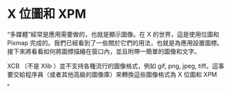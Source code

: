X 位圖和 XPM
===

“多媒體”經常是應用需要做的，也就是顯示圖像。在 X 的世界，這是使用位圖和 Pixmap 完成的。我們已經看到了一些關於它們的用法，也就是為應用設置圖標。接下來將看看如何將圖標描繪在窗口內，並且附帶一簡單的圖像和文字。

XCB （不是 Xlib ）並不支持各種流行的圖像格式，例如 gif, png, jpeg, tiff。這事要交給程序員（或者其他高級的圖像庫）來轉換這些圖像格式為 X 位圖和 XPM 。
